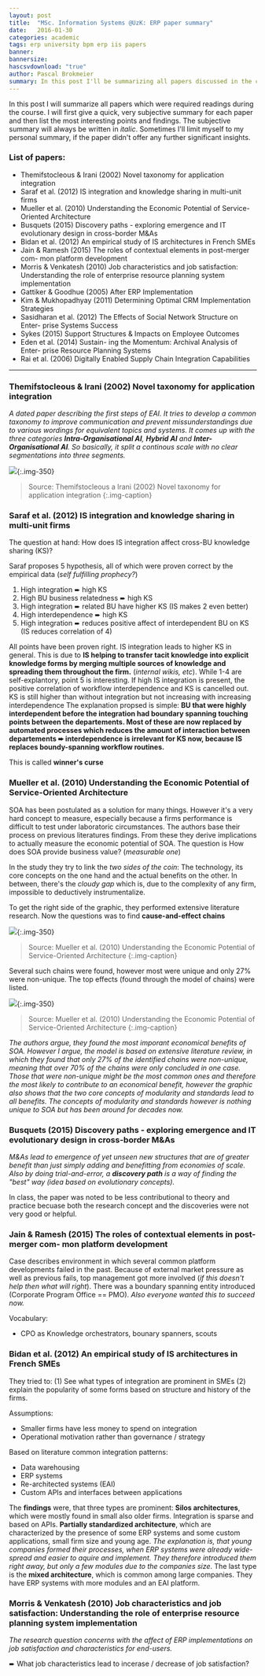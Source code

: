 ```yaml
---
layout: post
title:  "MSc. Information Systems @UzK: ERP paper summary"
date:   2016-01-30
categories: academic
tags: erp university bpm erp iis papers
banner:
bannersize:
hascsvdownload: "true"
author: Pascal Brokmeier
summary: In this post I'll be summarizing all papers discussed in the course ERP during the M.Sc. Information Systems winter semester 2015/16 at the University of Cologne
---
```


In this post I will summarize all papers which were required readings during the course. I will first give a quick, very subjective summary for each paper and then list the most interesting points and findings. The subjective summary will always be written in *italic*. Sometimes I'll limit myself to my personal summary, if the paper didn't offer any further significant insights. 

### List of papers: 

* Themifstocleous & Irani (2002) Novel taxonomy for application integration
* Saraf et al. (2012) IS integration and knowledge sharing in multi-unit firms
* Mueller et al. (2010) Understanding the Economic Potential of Service-Oriented Architecture
* Busquets (2015) Discovery paths - exploring emergence and IT evolutionary design in cross-border M&As
* Bidan et al. (2012) An empirical study of IS architectures in French SMEs
* Jain & Ramesh (2015) The roles of contextual elements in post-merger com- mon platform development
* Morris & Venkatesh (2010) Job characteristics and job satisfaction: Understanding the role of enterprise resource planning system implementation
* Gattiker & Goodhue (2005) After ERP Implementation
* Kim & Mukhopadhyay (2011) Determining Optimal CRM Implementation Strategies
* Sasidharan et al. (2012) The Effects of Social Network Structure on Enter- prise Systems Success
* Sykes (2015) Support Structures & Impacts on Employee Outcomes
* Eden et al. (2014) Sustain- ing the Momentum: Archival Analysis of Enter- prise Resource Planning Systems
* Rai et al. (2006) Digitally Enabled Supply Chain Integration Capabilities

---

### Themifstocleous & Irani (2002) Novel taxonomy for application integration

*A dated paper describing the first steps of EAI. It tries to develop a common taxonomy to improve communication and prevent missunderstandings due to various wordings for equivalent topics and systems. It comes up with the three categories **Intra-Organisational AI**, **Hybrid AI** and **Inter-Organisational AI**. So basically, it split a continous scale with no clear segmentations into three segments.*

![](/images/2016-01-30-erp-master-information-systems-uzk-paper-summary/1.png){:.img-350}

>Source: Themifstocleous a Irani (2002) Novel taxonomy for application integration
{:.img-caption}

### Saraf et al. (2012) IS integration and knowledge sharing in multi-unit firms

The question at hand: How does IS integration affect cross-BU knowledge sharing (KS)? 


Saraf proposes 5 hypothesis, all of which were proven correct by the empirical data (*self fulfilling prophecy?*)

1. High integration ➨ high KS
2. High BU business relatedness ➨ high KS
3. High integration ➨ related BU have higher KS (IS makes 2 even better)
4. High interdependence ➨ high KS
5. High integration ➨ reduces positive affect of interdependent BU on KS (IS reduces correlation of 4)

All points have been proven right. IS integration leads to higher KS in general. This is due to **IS helping to transfer tacit knowledge into explicit knowledge forms by merging multiple sources of knowledge and spreading them throughout the firm.** (*internal wikis, etc*). While 1-4 are self-explantory, point 5 is interesting. If high IS integration is present, the positive correlation of workflow interdependence and KS is cancelled out. KS is still higher than without integration but not increasing with increasing interdependence The explanation propsed is simple: **BU that were highly interdependent before the integration had boundary spanning touching points between the departements. Most of these are now replaced by automated processes which reduces the amount of interaction between departements ➨ interdependence is irrelevant for KS now, because IS replaces boundy-spanning workflow routines.**

This is called **winner's curse**

### Mueller et al. (2010) Understanding the Economic Potential of Service-Oriented Architecture

SOA has been postulated as a solution for many things. However it's a very hard concept to measure, especially because a firms performance is difficult to test under laboratoric circumstances. The authors base their process on previous literatures findings. From these they derive implications to actually measure the economic potential of SOA.  The question is How does SOA provide business value? (*measurable one*)

In the study they try to link the *two sides of the coin*: The technology, its core concepts on the one hand and the actual benefits on the other. In between, there's the *cloudy gap* which is, due to the complexity of any firm, impossible to deductively instrumentalize.

To get the right side of the graphic, they performed extensive literature research. Now the questions was to find **cause-and-effect chains**

![](/images/2016-01-30-erp-master-information-systems-uzk-paper-summary/2.png){:.img-350}

>Source: Mueller et al. (2010) Understanding the Economic Potential of Service-Oriented Architecture
{:.img-caption}

Several such chains were found, however most were unique and only 27% were non-unique. The top effects (found through the model of chains) were listed. 

![](/images/2016-01-30-erp-master-information-systems-uzk-paper-summary/3.png){:.img-350}

>Source: Mueller et al. (2010) Understanding the Economic Potential of Service-Oriented Architecture
{:.img-caption}

*The authors argue, they found the most imporant economical benefits of SOA. However I argue, the model is based on extensive literature review, in which they found that only 27% of the identified chains were non-unique, meaning that over 70% of the chains were only concluded in one case. Those that were non-unique might be the most common ones and therefore the most likely to contribute to an economical benefit, however the graphic also shows that the two core concepts of modularity and standards lead to all benefits. The concepts of modularity and standards however is nothing unique to SOA but has been around for decades now.*

### Busquets (2015) Discovery paths - exploring emergence and IT evolutionary design in cross-border M&As

*M&As lead to emergence of yet unseen new structures that are of greater benefit than just simply adding and benefitting from economies of scale. Also by doing trial-and-error, a **discovery path** is a way of finding the "best" way (idea based on evolutionary concepts).*

In class, the paper was noted to be less contributional to theory and practice becuase both the research concept and the discoveries were not very good or helpful.


### Jain & Ramesh (2015) The roles of contextual elements in post-merger com- mon platform development

Case describes environment in which several common platform developments failed in the past. Because of external market pressure as well as previous fails, top management got more involved (*if this doesn't help then what will right*). There was a boundary spanning entity introduced (Corporate Program Office == PMO). *Also everyone wanted this to succeed now.*

Vocabulary:

* CPO as Knowledge orchestrators, bounary spanners, scouts

### Bidan et al. (2012) An empirical study of IS architectures in French SMEs

They tried to: (1) See what types of integration are prominent in SMEs (2) explain the popularity of some forms based on structure and history of the firms.

Assumptions: 
* Smaller firms have less money to spend on integration
* Operational motivation rather than governance / strategy

Based on literature common integration patterns:

* Data warehousing
* ERP systems
* Re-architected systems (EAI)
* Custom APIs and interfaces between applications


The **findings** were, that three types are prominent: **Silos architectures**, which were mostly found in small also older firms. Integration is sparse and based on APIs. **Partially standardized architecture**, which are characterized by the presence of some ERP systems and some custom applications, small firm size and young age. *The explanation is, that young companies formed their processes, when ERP systems were already wide-spread and easier to aquire and implement. They therefore introduced them right away, but only a few modules due to the companies size*. The last type is the **mixed architecture**, which is common among large companies. They have ERP systems with more modules and an EAI platform. 

### Morris & Venkatesh (2010) Job characteristics and job satisfaction: Understanding the role of enterprise resource planning system implementation

*The research question concerns with the affect of ERP implementations on job satisfaction and characteristics for end-users.*

➨ What job characteristics lead to incerase / decrease of job satisfaction?


























